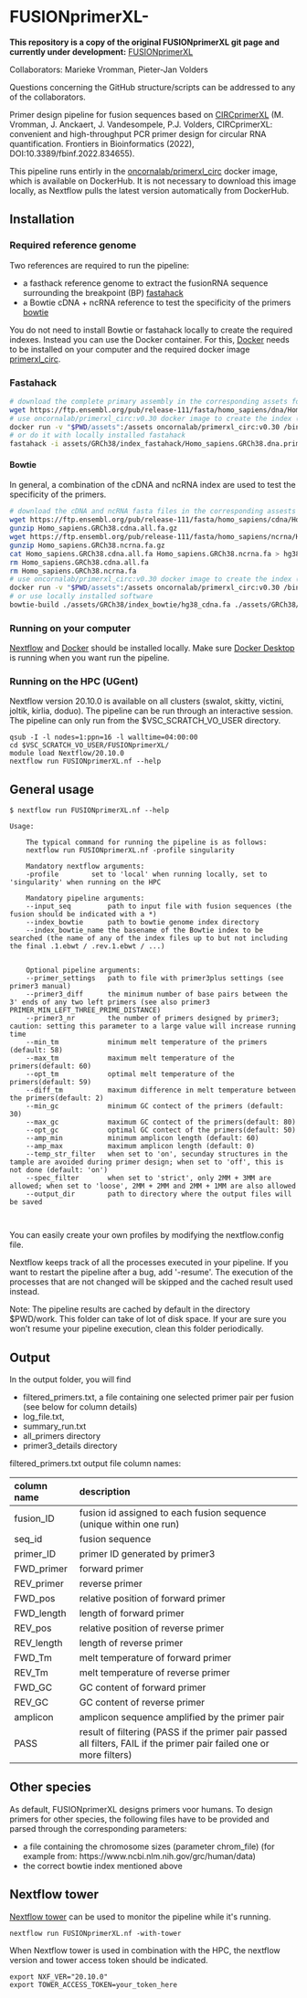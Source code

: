 # FUSIONprimerXL-

**This repository is a copy of the original FUSIONprimerXL git page and currently under development:** [FUSIONprimerXL](https://github.com/OncoRNALab/FUSIONprimerXL)

Collaborators: Marieke Vromman, Pieter-Jan Volders

Questions concerning the GitHub structure/scripts can be addressed to any of the collaborators.

Primer design pipeline for fusion sequences based on [CIRCprimerXL](https://github.com/OncoRNALab/CIRCprimerXL) (M. Vromman, J. Anckaert, J. Vandesompele, P.J. Volders, CIRCprimerXL: convenient and high-throughput PCR primer design for circular RNA quantification. Frontiers in Bioinformatics (2022), DOI:10.3389/fbinf.2022.834655).

This pipeline runs entirly in the [oncornalab/primerxl_circ](https://hub.docker.com/repository/docker/oncornalab/primerxl_circ) docker image, which is available on DockerHub. It is not necessary to download this image locally, as Nextflow pulls the latest version automatically from DockerHub.

## Installation
### Required reference genome
Two references are required to run the pipeline:
- a fasthack reference genome to extract the fusionRNA sequence surrounding the breakpoint (BP) [fastahack](https://github.com/ekg/fastahack)
- a Bowtie cDNA + ncRNA reference to test the specificity of the primers [bowtie](https://github.com/BenLangmead/bowtie)

You do not need to install Bowtie or fastahack locally to create the required indexes. Instead you can use the Docker container. For this, [Docker](https://docs.docker.com/get-docker/) needs to be installed on your computer and the required docker image [primerxl_circ](https://hub.docker.com/r/oncornalab/primerxl_circ).

### Fastahack
```bash
# download the complete primary assembly in the corresponding assets folder (/assets/GRCh38/index_fastahack/)
wget https://ftp.ensembl.org/pub/release-111/fasta/homo_sapiens/dna/Homo_sapiens.GRCh38.dna.primary_assembly.fa.gz
# use oncornalab/primerxl_circ:v0.30 docker image to create the index (ran from the base folder FUSIONprimerXL)
docker run -v "$PWD/assets":/assets oncornalab/primerxl_circ:v0.30 /bin/fastahack-1.0.0/fastahack -i assets/GRCh38/index_fastahack/Homo_sapiens.GRCh38.dna.primary_assembly.fa
# or do it with locally installed fastahack
fastahack -i assets/GRCh38/index_fastahack/Homo_sapiens.GRCh38.dna.primary_assembly.fa
```
#### Bowtie
In general, a combination of the cDNA and ncRNA index are used to test the specificity of the primers.

```bash
# download the cDNA and ncRNA fasta files in the corresponding assests folder (/assets/GRCh38/index_bowtie/)
wget https://ftp.ensembl.org/pub/release-111/fasta/homo_sapiens/cdna/Homo_sapiens.GRCh38.cdna.all.fa.gz
gunzip Homo_sapiens.GRCh38.cdna.all.fa.gz 
wget https://ftp.ensembl.org/pub/release-111/fasta/homo_sapiens/ncrna/Homo_sapiens.GRCh38.ncrna.fa.gz
gunzip Homo_sapiens.GRCh38.ncrna.fa.gz
cat Homo_sapiens.GRCh38.cdna.all.fa Homo_sapiens.GRCh38.ncrna.fa > hg38_cdna.fa
rm Homo_sapiens.GRCh38.cdna.all.fa
rm Homo_sapiens.GRCh38.ncrna.fa
# use oncornalab/primerxl_circ:v0.30 docker image to create the index (ran from the base folder FUSIONprimerXL)
docker run -v "$PWD/assets":/assets oncornalab/primerxl_circ:v0.30 /bin/bowtie-1.3.0-linux-x86_64/bowtie-build /assets/GRCh38/index_bowtie/hg38_cdna.fa /assets/GRCh38/index_bowtie/hg38_cdna
# or use locally installed software
bowtie-build ./assets/GRCh38/index_bowtie/hg38_cdna.fa ./assets/GRCh38/index_bowtie/hg38_cdna
```


### Running on your computer
[Nextflow](https://www.nextflow.io/) and [Docker](https://docs.docker.com/get-docker/) should be installed locally. Make sure [Docker Desktop](https://www.docker.com/products/docker-desktop) is running when you want run the pipeline.

### Running on the HPC (UGent)
Nextflow version 20.10.0 is available on all clusters (swalot, skitty, victini, joltik, kirlia, doduo). The pipeline can be run through an interactive session. The pipeline can only run from the $VSC_SCRATCH_VO_USER directory.

```
qsub -I -l nodes=1:ppn=16 -l walltime=04:00:00
cd $VSC_SCRATCH_VO_USER/FUSIONprimerXL/
module load Nextflow/20.10.0
nextflow run FUSIONprimerXL.nf --help
```


## General usage

```
$ nextflow run FUSIONprimerXL.nf --help

Usage:

	The typical command for running the pipeline is as follows:
	nextflow run FUSIONprimerXL.nf -profile singularity

	Mandatory nextflow arguments:
	-profile 		set to 'local' when running locally, set to 'singularity' when running on the HPC

	Mandatory pipeline arguments:
	--input_seq			path to input file with fusion sequences (the fusion should be indicated with a *)
	--index_bowtie		path to bowtie genome index directory
	--index_bowtie_name	the basename of the Bowtie index to be searched (the name of any of the index files up to but not including the final .1.ebwt / .rev.1.ebwt / ...)


	Optional pipeline arguments:
	--primer_settings	path to file with primer3plus settings (see primer3 manual)
	--primer3_diff		the minimum number of base pairs between the 3' ends of any two left primers (see also primer3 PRIMER_MIN_LEFT_THREE_PRIME_DISTANCE)
	--primer3_nr		the number of primers designed by primer3; caution: setting this parameter to a large value will increase running time
	--min_tm			minimum melt temperature of the primers (default: 58)
	--max_tm			maximum melt temperature of the primers(default: 60)
	--opt_tm			optimal melt temperature of the primers(default: 59)
	--diff_tm			maximum difference in melt temperature between the primers(default: 2)
	--min_gc			minimum GC contect of the primers (default: 30)
	--max_gc			maximum GC contect of the primers(default: 80)
	--opt_gc			optimal GC contect of the primers(default: 50)
	--amp_min			minimum amplicon length (default: 60)
	--amp_max			maximum amplicon length (default: 0)
	--temp_str_filter	when set to 'on', secunday structures in the tample are avoided during primer design; when set to 'off', this is not done (default: 'on')
	--spec_filter		when set to 'strict', only 2MM + 3MM are allowed; when set to 'loose', 2MM + 2MM and 2MM + 1MM are also allowed
	--output_dir		path to directory where the output files will be saved

	
```

You can easily create your own profiles by modifying the nextflow.config file.

Nextflow keeps track of all the processes executed in your pipeline. If you want to restart the pipeline after a bug, add '-resume'. The execution of the processes that are not changed will be skipped and the cached result used instead.

Note: The pipeline results are cached by default in the directory $PWD/work. This folder can take of lot of disk space. If your are sure you won’t resume your pipeline execution, clean this folder periodically.

## Output
In the output folder, you will find
<ul>
  <li>filtered_primers.txt, a file containing one selected primer pair per fusion (see below for column details)</li>
  <li>log_file.txt, </li>
  <li>summary_run.txt </li>
  <li>all_primers directory</li>
  <li>primer3_details directory</li>
</ul>

filtered_primers.txt output file column names:

| column name      | description                                                                                                            |
|:-----------------|:-----------------------------------------------------------------------------------------------------------------------|
| fusion_ID          | fusion id assigned to each fusion sequence (unique within one run)                                                               |
| seq_id              | fusion sequence                                                                                                        |
| primer_ID        | primer ID generated by primer3                                                                                         |
| FWD_primer       | forward primer                                                                                                         |
| REV_primer       | reverse primer                                                                                                         |
| FWD_pos          | relative position of forward primer                                                                                    |
| FWD_length       | length of forward primer                                                                                               |
| REV_pos          | relative position of reverse primer                                                                                    |
| REV_length       | length of reverse primer                                                                                               |
| FWD_Tm           | melt temperature of forward primer                                                                                     |
| REV_Tm           | melt temperature of reverse primer                                                                                     |
| FWD_GC           | GC content of forward primer                                                                                           |
| REV_GC           | GC content of reverse primer                                                                                           |
| amplicon         | amplicon sequence amplified by the primer pair                                                                         |
| PASS             | result of filtering (PASS if the primer pair passed all filters, FAIL if   the primer pair failed one or more filters) |


## Other species
As default, FUSIONprimerXL designs primers voor humans. To design primers for other species, the following files have to be provided and parsed through the corresponding parameters:
<ul>
  <li>a file containing the chromosome sizes (parameter chrom_file) (for example from: https://www.ncbi.nlm.nih.gov/grc/human/data)</li>
  <li>the correct bowtie index mentioned above
</ul>


## Nextflow tower

[Nextflow tower](https://tower.nf/) can be used to monitor the pipeline while it's running.
```
nextflow run FUSIONprimerXL.nf -with-tower
```

When Nextflow tower is used in combination with the HPC, the nextflow version and tower access token should be indicated.
```
export NXF_VER="20.10.0"
export TOWER_ACCESS_TOKEN=your_token_here
```

